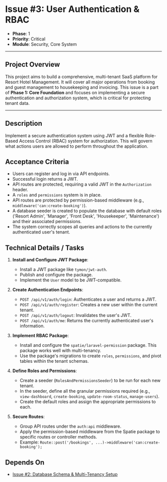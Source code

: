 # Issue #3: User Authentication & RBAC

-   **Phase**: 1
-   **Priority**: Critical
-   **Module**: Security, Core System

---

## Project Overview

This project aims to build a comprehensive, multi-tenant SaaS platform for Resort Hotel Management. It will cover all major operations from booking and guest management to housekeeping and invoicing. This issue is a part of **Phase 1: Core Foundation** and focuses on implementing a secure authentication and authorization system, which is critical for protecting tenant data.

---

## Description

Implement a secure authentication system using JWT and a flexible Role-Based Access Control (RBAC) system for authorization. This will govern what actions users are allowed to perform throughout the application.

## Acceptance Criteria

-   Users can register and log in via API endpoints.
-   Successful login returns a JWT.
-   API routes are protected, requiring a valid JWT in the `Authorization` header.
-   A `roles` and `permissions` system is in place.
-   API routes are protected by permission-based middleware (e.g., `middleware('can:create-booking')`).
-   A database seeder is created to populate the database with default roles ('Resort Admin', 'Manager', 'Front Desk', 'Housekeeper', 'Maintenance') and their associated permissions.
-   The system correctly scopes all queries and actions to the currently authenticated user's tenant.

## Technical Details / Tasks

1.  **Install and Configure JWT Package**:
    -   Install a JWT package like `tymon/jwt-auth`.
    -   Publish and configure the package.
    -   Implement the `User` model to be JWT-compatible.

2.  **Create Authentication Endpoints**:
    -   `POST /api/v1/auth/login`: Authenticates a user and returns a JWT.
    -   `POST /api/v1/auth/register`: Creates a new user within the current tenant.
    -   `POST /api/v1/auth/logout`: Invalidates the user's JWT.
    -   `POST /api/v1/auth/me`: Returns the currently authenticated user's information.

3.  **Implement RBAC Package**:
    -   Install and configure the `spatie/laravel-permission` package. This package works well with multi-tenancy.
    -   Use the package's migrations to create `roles`, `permissions`, and pivot tables within the tenant schemas.

4.  **Define Roles and Permissions**:
    -   Create a seeder (`RolesAndPermissionsSeeder`) to be run for each new tenant.
    -   In the seeder, define all the granular permissions required (e.g., `view-dashboard`, `create-booking`, `update-room-status`, `manage-users`).
    -   Create the default roles and assign the appropriate permissions to each.

5.  **Secure Routes**:
    -   Group API routes under the `auth:api` middleware.
    -   Apply the permission-based middleware from the Spatie package to specific routes or controller methods.
    -   Example: `Route::post('/bookings', ...)->middleware('can:create-booking');`

## Depends On

-   [Issue #2: Database Schema & Multi-Tenancy Setup](02_Database_Multitenancy.md)

